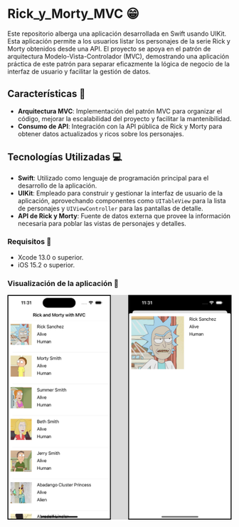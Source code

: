 # Rick_y_Morty_MVC :grin:

Este repositorio alberga una aplicación desarrollada en Swift usando UIKit. Esta aplicación permite a los usuarios listar los personajes de la serie Rick y Morty obtenidos desde una API. El proyecto se apoya en el patrón de arquitectura Modelo-Vista-Controlador (MVC), demostrando una aplicación práctica de este patrón para separar eficazmente la lógica de negocio de la interfaz de usuario y facilitar la gestión de datos.

## Características :memo:

- **Arquitectura MVC**: Implementación del patrón MVC para organizar el código, mejorar la escalabilidad del proyecto y facilitar la mantenibilidad.
- **Consumo de API**: Integración con la API pública de Rick y Morty para obtener datos actualizados y ricos sobre los personajes.

## Tecnologías Utilizadas :computer:

- **Swift**: Utilizado como lenguaje de programación principal para el desarrollo de la aplicación.
- **UIKit**: Empleado para construir y gestionar la interfaz de usuario de la aplicación, aprovechando componentes como `UITableView` para la lista de personajes y `UIViewController` para las pantallas de detalle.
- **API de Rick y Morty**: Fuente de datos externa que provee la información necesaria para poblar las vistas de personajes y detalles.

### Requisitos :pushpin:
- Xcode 13.0 o superior.
- iOS 15.2 o superior.

### Visualización de la aplicación :iphone:
![App Pantallas](https://github.com/YelkoLoncaM5/Rick_y_Morty_MVC/blob/main/App_Screen.png)
